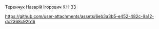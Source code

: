 Теренчук Назарій Ігорович
КН-33


https://github.com/user-attachments/assets/6eb3a3b5-e452-482c-9a12-dc2368c92b16

